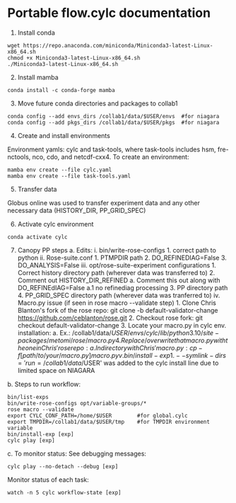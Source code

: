 # Portable flow.cylc documentation
1. Install conda
```
wget https://repo.anaconda.com/miniconda/Miniconda3-latest-Linux-x86_64.sh
chmod +x Miniconda3-latest-Linux-x86_64.sh
./Miniconda3-latest-Linux-x86_64.sh
```

2. Install mamba
```
conda install -c conda-forge mamba
```

3. Move future conda directories and packages to collab1
```
conda config --add envs_dirs /collab1/data/$USER/envs  #for niagara
conda config --add pkgs_dirs /collab1/data/$USER/pkgs  #for niagara
```

4. Create and install environments

Environment yamls: cylc and task-tools, where task-tools includes hsm, fre-nctools, nco, cdo, and netcdf-cxx4. To create an environment: 
```
mamba env create --file cylc.yaml
mamba env create --file task-tools.yaml
```

5. Transfer data

Globus online was used to transfer experiment data and any other necessary data (HISTORY_DIR, PP_GRID_SPEC) 

6. Activate cylc environment
```
conda activate cylc
```

7. Canopy PP steps
a. Edits:
	i. bin/write-rose-configs
		1. correct path to python 
	ii. Rose-suite.conf
		1. PTMPDIR path 
		2. DO_REFINEDIAG=False
		3. DO_ANALYSIS=False
	iii. opt/rose-suite-experiment configurations
		1. Correct history directory path (wherever data was transferred to)
		2. Comment out HISTORY_DIR_REFINED
			a. Comment this out along with DO_REFINEdIAG=False
				a.1 no refinediag processing
		3. PP directory path
		4. PP_GRID_SPEC directory path (wherever data was tranferred to)
	iv. Macro.py issue (if seen in rose macro --validate step)
		1. Clone Chris Blanton's fork of the rose repo: git clone -b default-validator-change https://github.com/ceblanton/rose.git
		2. Checkout rose fork: git checkout default-validator-change
		3. Locate your macro.py in cylc env. installation: 
			a. Ex.: /collab1/data/$USER/envs/cylc/lib/python3.10/site-packages/metomi/rose/macro.py
		4. Replace/overwrite that macro.py with the one in Chris' rose repo:
			a. In directory with Chris' macro.py: cp -f [path/to/your/macro.py] macro.py
	v. bin/install-exp
		1. --symlink-dirs='run=/collab1/data/$USER' was added to the cylc install line due to limited space on NIAGARA 

b. Steps to run workflow:
```
bin/list-exps
bin/write-rose-configs opt/variable-groups/*
rose macro --validate
export CYLC_CONF_PATH=/home/$USER        #for global.cylc
export TMPDIR=/collab1/data/$USER/tmp    #for TMPDIR environment variable
bin/install-exp [exp]
cylc play [exp]
```
c. To monitor status:
See debugging messages:
``` 
cylc play --no-detach --debug [exp] 
```

Monitor status of each task: 
```
watch -n 5 cylc workflow-state [exp]  
```
